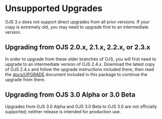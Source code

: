 # Unsupported Upgrades

OJS 3.x does not support direct upgrades from all prior versions. If your copy
is extremely old, you may need to upgrade first to an intermediate version.


## Upgrading from OJS 2.0.x, 2.1.x, 2.2.x, or 2.3.x

In order to upgrade from these older branches of OJS, you will first need to
upgrade to an intermediate version of OJS 2.4.x. Download the latest copy of
OJS 2.4.x and follow the upgrade instructions included there, then read the
[docs/UPGRADE](UPGRADE.md) document included in this package to continue the upgrade from
there.


## Upgrading from OJS 3.0 Alpha or 3.0 Beta

Upgrades from OJS 3.0 Alpha and OJS 3.0 Beta to OJS 3.0 are not officially
supported; neither release is intended for production use.
